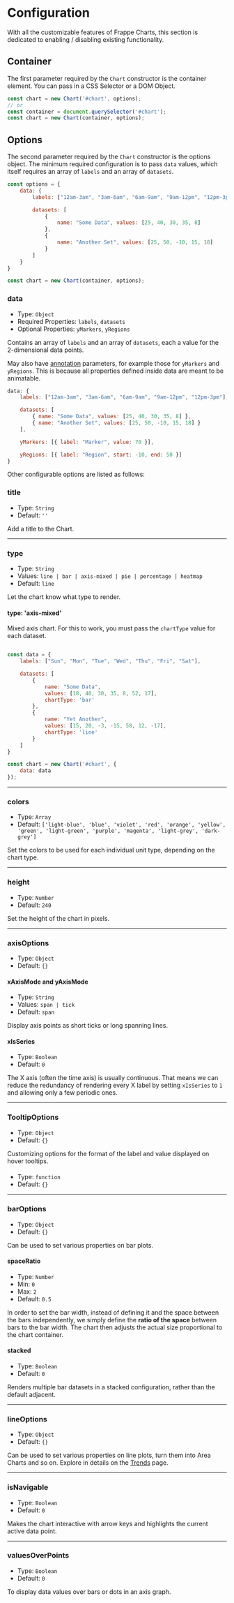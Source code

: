<!-- base_template: frappe_io/www/charts/charts_base.html -->
# Configuration

With all the customizable features of Frappe Charts, this section is dedicated to enabling / disabling existing functionality.

## Container

The first parameter required by the `Chart` constructor is the container element. You can pass in a CSS Selector or a DOM Object.

```javascript
const chart = new Chart('#chart', options);
// or
const container = document.querySelector('#chart');
const chart = new Chart(container, options);
```

## Options

The second parameter required by the `Chart` constructor is the options object. The minimum required configuration is to pass `data` values, which itself requires an array of `labels` and an array of `datasets`.

```javascript
const options = {
    data: {
        labels: ["12am-3am", "3am-6am", "6am-9am", "9am-12pm", "12pm-3pm"],

        datasets: [
            {
                name: "Some Data", values: [25, 40, 30, 35, 8]
            },
            {
                name: "Another Set", values: [25, 50, -10, 15, 18]
            }
        ]
    }
}

const chart = new Chart(container, options);
```

### data
 - Type: `Object`
 - Required Properties: `labels`, `datasets`
 - Optional Properties: `yMarkers`, `yRegions`

Contains an array of `labels` and an array of `datasets`, each a value for the 2-dimensional data points.

May also have [annotation]() parameters, for example those for `yMarkers` and `yRegions`. This is because all properties defined inside data are meant to be animatable.
```javascript
data: {
    labels: ["12am-3am", "3am-6am", "6am-9am", "9am-12pm", "12pm-3pm"],

    datasets: [
        { name: "Some Data", values: [25, 40, 30, 35, 8] },
        { name: "Another Set", values: [25, 50, -10, 15, 18] }
    ],

    yMarkers: [{ label: "Marker", value: 70 }],

    yRegions: [{ label: "Region", start: -10, end: 50 }]
}
```

Other configurable options are listed as follows:

### title
 - Type: `String`
 - Default: `''`

Add a title to the Chart.

---

### type
 - Type: `String`
 - Values: `line | bar | axis-mixed | pie | percentage | heatmap`
 - Default: `line`

Let the chart know what type to render.

#### type: 'axis-mixed'

Mixed axis chart. For this to work, you must pass the `chartType` value for each dataset.

```javascript

const data = {
    labels: ["Sun", "Mon", "Tue", "Wed", "Thu", "Fri", "Sat"],

    datasets: [
        {
            name: "Some Data",
            values: [18, 40, 30, 35, 8, 52, 17],
            chartType: 'bar'
        },
        {
            name: "Yet Another",
            values: [15, 20, -3, -15, 58, 12, -17],
            chartType: 'line'
        }
    ]
}

const chart = new Chart('#chart', {
    data: data
});

```

---

### colors
 - Type: `Array`
 - Default: `['light-blue', 'blue', 'violet', 'red', 'orange',
	'yellow', 'green', 'light-green', 'purple', 'magenta', 'light-grey', 'dark-grey']`

Set the colors to be used for each individual unit type, depending on the chart type.

---

### height
 - Type: `Number`
 - Default: `240`

Set the height of the chart in pixels.

---

### axisOptions
 - Type: `Object`
 - Default: `{}`

#### xAxisMode and yAxisMode
 - Type: `String`
 - Values: `span | tick`
 - Default: `span`

Display axis points as short ticks or long spanning lines.

#### xIsSeries
 - Type: `Boolean`
 - Default: `0`

The X axis (often the time axis) is usually continuous. That means we can reduce the redundancy of rendering every X label by setting `xIsSeries` to `1` and allowing only a few periodic ones.

---

### TooltipOptions
 - Type: `Object`
 - Default: `{}`

Customizing options for the format of the label and value displayed on hover tooltips.

####
 - Type: `function`
 - Default: `{}`

---

### barOptions
 - Type: `Object`
 - Default: `{}`

Can be used to set various properties on bar plots.

#### spaceRatio
 - Type: `Number`
 - Min: `0`
 - Max: `2`
 - Default: `0.5`

In order to set the bar width, instead of defining it and the space between the bars independently, we simply define the <b>ratio of the space</b> between bars to the bar width. The chart then adjusts the actual size proportional to the chart container.

#### stacked
 - Type: `Boolean`
 - Default: `0`

Renders multiple bar datasets in a stacked configuration, rather than the default adjacent.

---

### lineOptions
 - Type: `Object`
 - Default: `{}`

Can be used to set various properties on line plots, turn them into Area Charts and so on. Explore in details on the [Trends]() page.

---

### isNavigable
 - Type: `Boolean`
 - Default: `0`

Makes the chart interactive with arrow keys and highlights the current active data point.

---

### valuesOverPoints
 - Type: `Boolean`
 - Default: `0`

To display data values over bars or dots in an axis graph.
